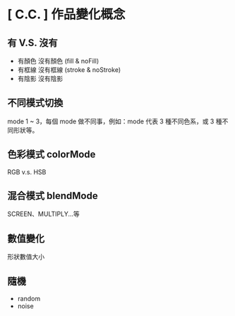 # \[ C.C. ]  作品變化概念
## 有 V.S. 沒有
* 有顏色 沒有顏色 (fill & noFill)
* 有框線 沒有框線 (stroke & noStroke)
* 有陰影 沒有陰影 

## 不同模式切換
mode 1 ~ 3，每個 mode 做不同事，例如：mode 代表 3 種不同色系，或 3 種不同形狀等。


## 色彩模式 colorMode
RGB v.s. HSB


## 混合模式 blendMode
SCREEN、MULTIPLY...等 ​


## 數值變化
形狀數值大小


## 隨機
* random
* noise